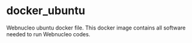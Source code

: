 # docker_ubuntu
Webnucleo ubuntu docker file.  This docker image contains all software needed to run Webnucleo codes.
